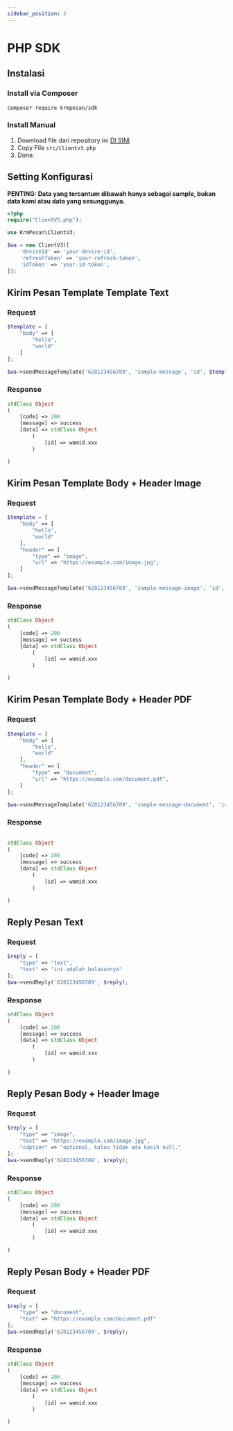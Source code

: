 ```yaml
---
sidebar_position: 3
---
```


# PHP SDK

## Instalasi

### Install via Composer

```
composer require krmpesan/sdk
```

### Install Manual

1. Download file dari repository ini [DI SINI](https://github.com/KrmPesan/SDK-PHP/releases)
2. Copy File `src/Clientv3.php`
3. Done.

## Setting Konfigurasi

**PENTING: Data yang tercantum dibawah hanya sebagai sample, bukan data kami atau data yang sesunggunya.**

```php
<?php
require("ClientV3.php");

use KrmPesan\ClientV3;

$wa = new ClientV3([
    'deviceId' => 'your-device-id',
    'refreshToken' => 'your-refresh-token',
    'idToken' => 'your-id-token',
]);
```

## Kirim Pesan Template Template Text

### Request

```php
$template = [
    "body" => [
        "hello",
        "world"
    ]
];

$wa->sendMessageTemplate('628123456789', 'sample-message', 'id', $template);
```

### Response

```php
stdClass Object
(
    [code] => 200
    [message] => success
    [data] => stdClass Object
        (
            [id] => wamid.xxx
        )

)
```

## Kirim Pesan Template Body + Header Image

### Request

```php
$template = [
    "body" => [
        "hello",
        "world"
    ],
    "header" => [
        "type" => "image",
        "url" => "https://example.com/image.jpg",
    ]
];

$wa->sendMessageTemplate('628123456789', 'sample-message-image', 'id', $template);
```

### Response

```php
stdClass Object
(
    [code] => 200
    [message] => success
    [data] => stdClass Object
        (
            [id] => wamid.xxx
        )

)
```

## Kirim Pesan Template Body + Header PDF

### Request

```php
$template = [
    "body" => [
        "hello",
        "world"
    ],
    "header" => [
        "type" => "document",
        "url" => "https://example.com/document.pdf",
    ]
];

$wa->sendMessageTemplate('628123456789', 'sample-message-document', 'id', $template);
```

### Response

```php

stdClass Object
(
    [code] => 200
    [message] => success
    [data] => stdClass Object
        (
            [id] => wamid.xxx
        )

)
```

## Reply Pesan Text

### Request

```php
$reply = [
    "type" => "text",
    "text" => "ini adalah balasannya"
];
$wa->sendReply('628123456789', $reply);
```

### Response

```php
stdClass Object
(
    [code] => 200
    [message] => success
    [data] => stdClass Object
        (
            [id] => wamid.xxx
        )

)
```

## Reply Pesan Body + Header Image

### Request

```php
$reply = [
    "type" => "image",
    "text" => "https://example.com/image.jpg",
    "caption" => "optional, kalau tidak ada kasih null."
];
$wa->sendReply('628123456789', $reply);
```

### Response

```php
stdClass Object
(
    [code] => 200
    [message] => success
    [data] => stdClass Object
        (
            [id] => wamid.xxx
        )

)
```

## Reply Pesan Body + Header PDF

### Request

```php
$reply = [
    "type" => "document",
    "text" => "https://example.com/document.pdf"
];
$wa->sendReply('628123456789', $reply);
```

### Response

```php
stdClass Object
(
    [code] => 200
    [message] => success
    [data] => stdClass Object
        (
            [id] => wamid.xxx
        )

)
```
